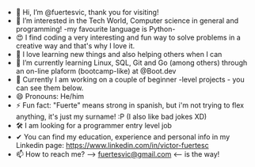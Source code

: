 - 👋 Hi, I’m @fuertesvic, thank you for visiting!
- 👀 I’m interested in the Tech World, Computer science in general and programming! -my favourite language is Python-
- 😍 I find coding a very interesting and fun way to solve problems in a creative way and that's why I love it. 
- 🦾 I love learning new things and also helping others when I can
- 🌱 I’m currently learning Linux, SQL, Git and Go (among others) through an on-line plaform (bootcamp-like) at @Boot.dev
- 💞️ Currently I am working on a couple of beginner -level projects - you can see them below. 
- 😄 Pronouns: He/him
- ⚡ Fun fact: "Fuerte" means strong in spanish, but i'm not trying to flex anything, it's just my surname! :P (I also like bad jokes XD)
- 🛠️ I am looking for a programmer entry level job
- ✔  You can find my education, experience and personal info in my Linkedin page: https://www.linkedin.com/in/victor-fuertesc
- 📫 How to reach me? --> fuertesvic@gmail.com <-- is the way!

<!---
fuertesvic/fuertesvic is a ✨ special ✨ repository because its `README.md` (this file) appears on your GitHub profile.
You can click the Preview link to take a look at your changes.
--->

